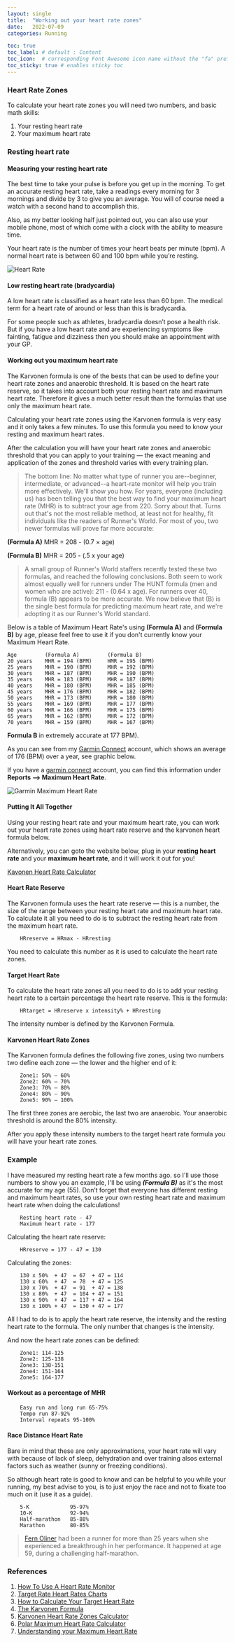```yaml
---
layout: single
title:  "Working out your heart rate zones"
date:   2022-07-09
categories: Running

toc: true
toc_label: # default : Content
toc_icon:  # corresponding Font Awesome icon name without the "fa" prefix
toc_sticky: true # enables sticky toc
---
```


### Heart Rate Zones

To calculate your heart rate zones you will need two numbers, and basic math skills:

1. Your resting heart rate
2. Your maximum heart rate

### Resting heart rate

#### Measuring your resting heart rate

The best time to take your pulse is before you get up in the morning. To get an accurate resting heart rate, take a readings every morning for 3 mornings and divide by 3 to give you an average. You will of course need a watch with a second hand to accomplish this.

Also, as my better looking half just pointed out, you can also use your mobile phone, most of which come with a clock with the ability to measure time.

Your heart rate is the number of times your heart beats per minute (bpm). A normal heart rate is between 60 and 100 bpm while you’re resting.

![Heart Rate](/assets/images/checking-your-pulse-210x137.png "Taking Heart Rate Graphic")

#### Low resting heart rate (bradycardia)

A low heart rate is classified as a heart rate less than 60 bpm. The medical term for a heart rate of around or less than this is bradycardia.

For some people such as athletes, bradycardia doesn’t pose a health risk. But if you have a low heart rate and are experiencing symptoms like fainting, fatigue and dizziness then you should make an appointment with your GP.

#### Working out you maximum heart rate

The Karvonen formula is one of the bests that can be used to define your heart rate zones and anaerobic threshold. It is based on the heart rate reserve, so it takes into account both your resting heart rate and maximum heart rate. Therefore it gives a much better result than the formulas that use only the maximum heart rate.

Calculating your heart rate zones using the Karvonen formula is very easy and it only takes a few minutes. To use this formula you need to know your resting and maximum heart rates.

After the calculation you will have your heart rate zones and anaerobic threshold that you can apply to your training — the exact meaning and application of the zones and threshold varies with every training plan.

> The bottom line: No matter what type of runner you are--beginner, intermediate, or advanced--a heart-rate monitor will help you train more effectively. We'll show you how. For years, everyone (including us) has been telling you that the best way to find your maximum heart rate (MHR) is to subtract your age from 220. Sorry about that.
>Turns out that's not the most reliable method, at least not for healthy, fit individuals like the readers of Runner's World. For most of you, two newer formulas will prove far more accurate:

__(Formula A)__ MHR = 208 - (0.7 × age)

__(Formula B)__ MHR = 205 - (.5 x your age)

> A small group of Runner's World staffers recently tested these two formulas, and reached the following conclusions. Both seem to work almost equally well for runners under The HUNT formula (men and women who are active): 211 - (0.64 x age). For runners over 40, formula (B) appears to be more accurate. We now believe that (B) is the single best formula for predicting maximum heart rate, and we're adopting it as our Runner's World standard.

Below is a table of Maximum Heart Rate's using __(Formula A)__ and __(Formula B)__ by age, please feel free to use it if you don't currently know your Maximum Heart Rate.

~~~text
Age         (Formula A)         (Formula B)
20 years    MHR = 194 (BPM)     HMR = 195 (BPM)
25 years    MHR = 190 (BPM)     MHR = 192 (BPM)
30 years    MHR = 187 (BPM)     MHR = 190 (BPM)
35 years    MHR = 183 (BPM)     MHR = 187 (BPM)
40 years    MHR = 180 (BPM)     MHR = 185 (BPM)
45 years    MHR = 176 (BPM)     MHR = 182 (BPM)
50 years    MHR = 173 (BPM)     MHR = 180 (BPM)
55 years    MHR = 169 (BPM)     MHR = 177 (BPM)
60 years    MHR = 166 (BPM)     MHR = 175 (BPM)
65 years    MHR = 162 (BPM)     MHR = 172 (BPM)
70 years    MHR = 159 (BPM)     MHR = 167 (BPM)
~~~

 __Formula B__ in extremely accurate at 177 BPM).

As you can see from my [Garmin Connect](https://connect.garmin.com) account, which shows an average of 176 (BPM) over a year, see graphic below.

If you have a [garmin connect](https://connect.garmin.com/) account, you can find this information under __Reports --> Maximum Heart Rate__.

![Garmin Maximum Heart Rate](/assets/images/Garmin_Maximum_Heart_Rate.png "Maximum Heart Rate")

#### Putting It All Together

Using your resting heart rate and your maximum heart rate, you can work out your heart rate zones using heart rate reserve and the karvonen heart formula below.

Alternatively, you can goto the website below, plug in your __resting heart rate__ and your __maximum heart rate__, and it will work it out for you!

[Kavonen Heart Rate Calculator](https://runandbeyond.com/calculator-karvonen/)

#### Heart Rate Reserve

The Karvonen formula uses the heart rate reserve — this is a number, the size of the range between your resting heart rate and maximum heart rate. To calculate it all you need to do is to subtract the resting heart rate from the maximum heart rate.

~~~text
    HRreserve = HRmax - HRresting
~~~

You need to calculate this number as it is used to calculate the heart rate zones.

#### Target Heart Rate

To calculate the heart rate zones all you need to do is to add your resting heart rate to a certain percentage the heart rate reserve. This is the formula:

~~~text
    HRtarget = HRreserve x intensity% + HRresting
~~~

The intensity number is defined by the Karvonen Formula.

#### Karvonen Heart Rate Zones

The Karvonen formula defines the following five zones, using two numbers two define each zone — the lower and the higher end of it:

~~~text
    Zone1: 50% – 60%
    Zone2: 60% – 70%
    Zone3: 70% – 80%
    Zone4: 80% – 90%
    Zone5: 90% – 100%
~~~~

The first three zones are aerobic, the last two are anaerobic. Your anaerobic threshold is around the 80% intensity.

After you apply these intensity numbers to the target heart rate formula you will have your heart rate zones.

### Example

I have measured my resting heart rate a few months ago. so I'll use those numbers to show you an example, I'll be using ___(Formula B)___ as it's the most accurate for my age (55). Don’t forget that everyone has different resting and maximum heart rates, so use your own resting heart rate and maximum heart rate when doing the calculations!

~~~text
    Resting heart rate - 47
    Maximum heart rate - 177
~~~

Calculating the heart rate reserve:

~~~text
    HRreserve = 177 - 47 = 130
~~~

Calculating the zones:

~~~text
    130 x 50%  + 47  = 67  + 47 = 114
    130 x 60%  + 47  = 78  + 47 = 125    
    130 x 70%  + 47  = 91  + 47 = 138
    130 x 80%  + 47  = 104 + 47 = 151
    130 x 90%  + 47  = 117 + 47 = 164
    130 x 100% + 47  = 130 + 47 = 177
~~~

All I had to do is to apply the heart rate reserve, the intensity and the resting heart rate to the formula. The only number that changes is the intensity.

And now the heart rate zones can be defined:

~~~text
    Zone1: 114-125
    Zone2: 125-138
    Zone3: 138-151
    Zone4: 151-164
    Zone5: 164-177
~~~

#### Workout as a percentage of MHR

~~~text
    Easy run and long run 65-75%
    Tempo run 87-92%
    Interval repeats 95-100%
~~~

#### Race Distance Heart Rate

Bare in mind that these are only approximations, your heart rate will vary with because of lack of sleep, dehydration and over training alsos external factors such as weather (sunny or freezing conditions).

So although heart rate is good to know and can be helpful to you while your running, my best advise to you, is to just enjoy the race and not to fixate too much on it (use it as a guide).

~~~text
    5-K             95-97%
    10-K            92-94%
    Half-marathon   85-88%
    Marathon        80-85%
~~~

> [Fern Oliner](https://www.runnersworld.com/training/a20823643/runners-learn-how-to-use-your-heart-rate-monitor/) had been a runner for more than 25 years when she experienced a breakthrough in her performance. It happened at age 59, during a challenging half-marathon.

### References

1. [How To Use A Heart Rate Monitor](https://www.runnersworld.com/training/a20823643/runners-learn-how-to-use-your-heart-rate-monitor/?utm_source=pocket_mylist)
2. [Target Rate Heart Rates Charts](https://www.heart.org/en/healthy-living/fitness/fitness-basics/target-heart-rates?utm_source=pocket_mylist)
3. [How to Calculate Your Target Heart Rate](https://www.wikihow.com/Calculate-Your-Target-Heart-Rate)
4. [The Karvonen Formula](https://runandbeyond.com/karvonen-heart-rate/)
5. [Karvonen Heart Rate Zones Calculator](https://runandbeyond.com/calculator-karvonen/)
6. [Polar Maximum Heart Rate Calculator](https://www.polar.com/blog/calculate-maximum-heart-rate-running/)
7. [Understanding your Maximum Heart Rate](https://www.verywellfit.com/maximum-heart-rate-1231221)
